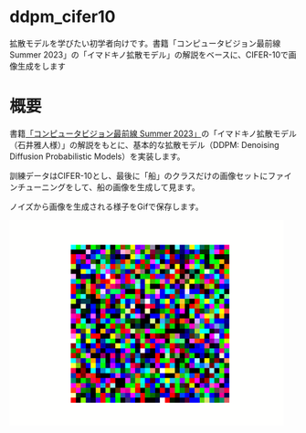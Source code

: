 # ddpm_cifer10
拡散モデルを学びたい初学者向けです。書籍「コンピュータビジョン最前線 Summer 2023」の「イマドキノ拡散モデル」の解説をベースに、CIFER-10で画像生成をします

# 概要

書籍[「コンピュータビジョン最前線 Summer 2023」](https://www.amazon.co.jp/dp/B0C6JW6T6B/)の「イマドキノ拡散モデル（石井雅人様）」の解説をもとに、基本的な拡散モデル（DDPM: Denoising Diffusion Probabilistic Models）を実装します。

訓練データはCIFER-10とし、最後に「船」のクラスだけの画像セットにファインチューニングをして、船の画像を生成して見ます。

ノイズから画像を生成される様子をGifで保存します。

<img width="480" alt="gif" src="./ddpm_ship_230702.gif">

